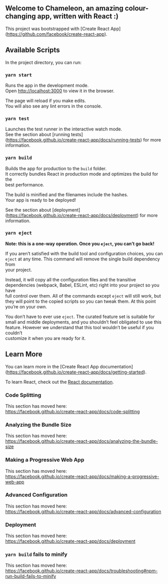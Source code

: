 Welcome to Chameleon, an amazing colour-changing app, written with React :)
--------------------------------------------------------------------------------
This project was bootstrapped with [Create React App]  
(https://github.com/facebook/create-react-app).

## Available Scripts

In the project directory, you can run:

### `yarn start`

Runs the app in the development mode.<br />
Open [http://localhost:3000](http://localhost:3000) to view it in the browser.

The page will reload if you make edits.<br />
You will also see any lint errors in the console.

### `yarn test`

Launches the test runner in the interactive watch mode.<br />
See the section about [running tests]  
(https://facebook.github.io/create-react-app/docs/running-tests) for more  
information.

### `yarn build`

Builds the app for production to the `build` folder.<br />
It correctly bundles React in production mode and optimizes the build for the  
best performance.

The build is minified and the filenames include the hashes.<br />
Your app is ready to be deployed!

See the section about [deployment]  
(https://facebook.github.io/create-react-app/docs/deployment) for more  
information.

### `yarn eject`

**Note: this is a one-way operation. Once you `eject`, you can’t go back!**

If you aren’t satisfied with the build tool and configuration choices, you can  
`eject` at any time. This command will remove the single build dependency from  
your project.

Instead, it will copy all the configuration files and the transitive  
dependencies (webpack, Babel, ESLint, etc) right into your project so you have  
full control over them. All of the commands except `eject` will still work, but  
they will point to the copied scripts so you can tweak them. At this point  
you’re on your own.

You don’t have to ever use `eject`. The curated feature set is suitable for  
small and middle deployments, and you shouldn’t feel obligated to use this  
feature. However we understand that this tool wouldn’t be useful if you couldn’t  
customize it when you are ready for it.

## Learn More

You can learn more in the [Create React App documentation]  
(https://facebook.github.io/create-react-app/docs/getting-started).

To learn React, check out the [React documentation](https://reactjs.org/).

### Code Splitting

This section has moved here:  
https://facebook.github.io/create-react-app/docs/code-splitting

### Analyzing the Bundle Size

This section has moved here:  
https://facebook.github.io/create-react-app/docs/analyzing-the-bundle-size

### Making a Progressive Web App

This section has moved here:  
https://facebook.github.io/create-react-app/docs/making-a-progressive-web-app

### Advanced Configuration

This section has moved here:  
https://facebook.github.io/create-react-app/docs/advanced-configuration

### Deployment

This section has moved here:  
https://facebook.github.io/create-react-app/docs/deployment

### `yarn build` fails to minify

This section has moved here:  
https://facebook.github.io/create-react-app/docs/troubleshooting#npm-run-build-fails-to-minify
